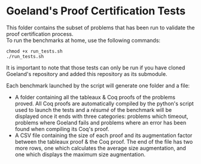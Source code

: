 # Goeland's Proof Certification Tests

This folder contains the subset of problems that has been run to validate the proof certification process.  
To run the benchmarks at home, use the following commands:
```console
chmod +x run_tests.sh
./run_tests.sh
```
It is important to note that those tests can only be run if you have cloned Goeland's repository and added this repository as its submodule.

Each benchmark launched by the script will generate one folder and a file:
* A folder containing all the tableaux & Coq proofs of the problems proved. All Coq proofs are automatically compiled by the python's script used to launch the tests and a *résumé* of the benchmark will be displayed once it ends with three categories: problems which timeout, problems where Goeland fails and problems where an error has been found when compiling its Coq's proof.
* A CSV file containing the size of each proof and its augmentation factor between the tableaux proof & the Coq proof. The end of the file has two more rows, one which calculates the average size augmentation, and one which displays the maximum size augmentation.
